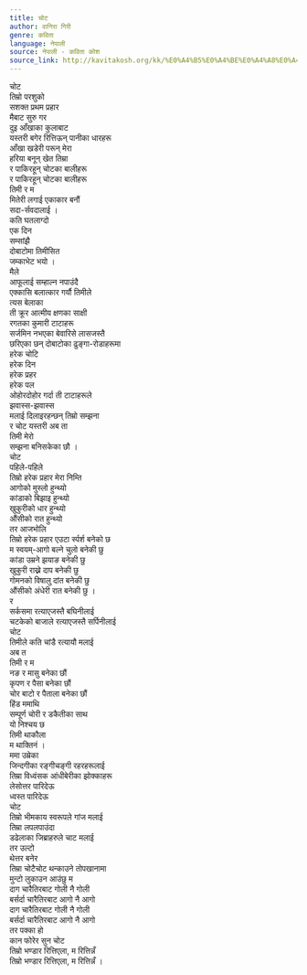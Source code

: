 ```yaml
---
title: चोट
author: वानिरा गिरी
genre: कविता
language: नेपाली
source: नेपाली - कविता कोश
source_link: http://kavitakosh.org/kk/%E0%A4%B5%E0%A4%BE%E0%A4%A8%E0%A4%BF%E0%A4%B0%E0%A4%BE_%E0%A4%97%E0%A4%BF%E0%A4%B0%E0%A5%80
---
```


चोट  
तिम्रो परशुको  
सशक्त प्रथम प्रहार  
मैबाट सुरु गर  
दुइ आँखाका कुलाबाट  
यस्तरी बगेर रित्तिऊन् पानीका धारहरू  
आँखा खडेरी परून् मेरा  
हरिया बनून् खेत तिम्रा  
र पाकिरहून् चोटका बालीहरू  
र पाकिरहून् चोटका बालीहरू  
तिमी र म  
मितेरी लगाई एकाकार बनौं  
सदा-र्सवदालाई ।  
कति घतलाग्दो  
एक दिन  
सम्सांझै  
दोबाटोमा तिमीसित  
जम्काभेट भयो ।  
मैले  
आफूलाई सम्हाल्न नपाउंदै  
एक्कासि बलात्कार गर्यौ तिमीले  
त्यस बेलाका  
ती क्रूर आत्मीय क्षणका साक्षी  
रगतका कुमारी टाटाहरू  
सर्जमिन नभएका बेवारिसे लासजस्तै  
छरिएका छन् दोबाटोका ढुङ्गा-रोडाहरूमा  
हरेक चोटि  
हरेक दिन  
हरेक प्रहर  
हरेक पल  
ओहोरदोहोर गर्दा ती टाटाहरूले  
झवास्स-झवास्स  
मलाई दिलाइरहन्छन् तिम्रो सम्झना  
र चोट यस्तरी अब ता  
तिमी मेरो  
सम्झना बनिसकेका छौ ।  
चोट  
पहिले-पहिले  
तिम्रो हरेक प्रहार मेरा निम्ति  
आगोको मुस्लो हुन्थ्यो  
कांडाको बिझाइ हुन्थ्यो  
खुकुरीको धार हुन्थ्यो  
औंसीको रात हुन्थ्यो  
तर आजभोलि  
तिम्रो हरेक प्रहार एउटा र्स्पर्श बनेको छ  
म स्वयम्-आगो बल्ने चुलो बनेकी छु  
कांडा उम्रने झयाङ बनेकी छु  
खुकुरी राख्ने दाप बनेकी छु  
गोमनको विषालु दांत बनेकी छु  
औंसीको अंधेरी रात बनेकी छु ।  
र  
सर्कसमा रत्याएजस्तै बघिनीलाई  
चटकेको बाजाले रत्याएजस्तै सर्पिनीलाई  
चोट  
तिमीले कति चांडै रत्यायौ मलाई  
अब त  
तिमी र म  
नङ र मासु बनेका छौं  
कृपण र पैसा बनेका छौं  
चोर बाटो र पैताला बनेका छौं  
हिंड ममाथि  
सम्पूर्ण चोरी र डकैतीका साथ  
यो निश्चय छ  
तिमी थाकौला  
म थाक्तिनं ।  
ममा उम्रेका  
जिन्दगीका रङ्गीचङ्गी रहरहरूलाई  
तिम्रा विध्वंसक आंधीबेरीका झोक्काहरू  
लेसोत्तर पारिदेऊ  
ध्वस्त पारिदेऊ  
चोट  
तिम्रो भीमकाय स्वरूपले गांज मलाई  
तिम्रा लपलपाउंदा  
डढेलाका जिब्राहरुले चाट मलाई  
तर उल्टो  
थेत्तर बनेर  
तिम्रा चोटैचोट थन्काउने तोपखानामा  
मुन्टो लुकाउन आउंछु म  
दाग चारैतिरबाट गोली नै गोली  
बर्सर्दा चारैतिरबाट आगो नै आगो  
दाग चारैतिरबाट गोली नै गोली  
बर्सर्दा चारैतिरबाट आगो नै आगो  
तर पक्का हो  
कान फोरेर सुन चोट  
तिम्रो भण्डार रित्तिएला, म रित्तिन्नँ  
तिम्रो भण्डार रित्तिएला, म रित्तिन्नँ ।
